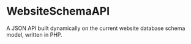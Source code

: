 # WebsiteSchemaAPI
A JSON API built dynamically on the current website database schema model, written in PHP.

